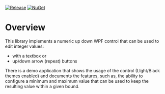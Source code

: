 [![Release](https://img.shields.io/github/release/Dirkster99/NumericUpDownLib.svg)](https://github.com/Dirkster99/NumericUpDownLib/releases/latest)
[![NuGet](https://img.shields.io/nuget/dt/Dirkster.NumericUpDownLib.svg)](http://nuget.org/packages/Dirkster.NumericUpDownLib)
# Overview

This library implements a numeric up down WPF control that can be used to edit integer values:
- with a textbox or
- up/down arrow (repeat) buttons

There is a demo application that shows the usage of the control (LIght/Black themes enabled) and documents the features, such as, the ability to configure a minimum and maximum value that can be used to keep the resulting value within a given bound.

